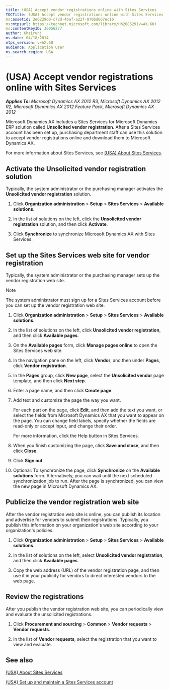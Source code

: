 ```yaml
---
title: (USA) Accept vendor registrations online with Sites Services
TOCTitle: (USA) Accept vendor registrations online with Sites Services
ms:assetid: 2e6229d0-c72d-4baf-a22f-070bd667ec1b
ms:mtpsurl: https://technet.microsoft.com/library/Hh208529(v=AX.60)
ms:contentKeyID: 36056277
author: Khairunj
ms.date: 04/18/2014
mtps_version: v=AX.60
audience: Application User
ms.search.region: USA
---
```


# (USA) Accept vendor registrations online with Sites Services 


_**Applies To:** Microsoft Dynamics AX 2012 R3, Microsoft Dynamics AX 2012 R2, Microsoft Dynamics AX 2012 Feature Pack, Microsoft Dynamics AX 2012_

Microsoft Dynamics AX includes a Sites Services for Microsoft Dynamics ERP solution called **Unsolicited vendor registration**. After a Sites Services account has been set up, purchasing department staff can use this solution to accept vendor registrations online and download them to Microsoft Dynamics AX.

For more information about Sites Services, see [(USA) About Sites Services](usa-about-sites-services.md).

## Activate the Unsolicited vendor registration solution

Typically, the system administrator or the purchasing manager activates the **Unsolicited vendor registration** solution.

1.  Click **Organization administration** \> **Setup** \> **Sites Services** \> **Available solutions**.

2.  In the list of solutions on the left, click the **Unsolicited vendor registration** solution, and then click **Activate**.

3.  Click **Synchronize** to synchronize Microsoft Dynamics AX with Sites Services.

## Set up the Sites Services web site for vendor registration

Typically, the system administrator or the purchasing manager sets up the vendor registration web site.


> [!NOTE]
> <P>The system administrator must sign up for a Sites Services account before you can set up the vendor registration web site.</P>



1.  Click **Organization administration** \> **Setup** \> **Sites Services** \> **Available solutions**.

2.  In the list of solutions on the left, click **Unsolicited vendor registration**, and then click **Available pages**.

3.  On the **Available pages** form, click **Manage pages online** to open the Sites Services web site.

4.  In the navigation pane on the left, click **Vendor**, and then under **Pages**, click **Vendor registration**.

5.  In the **Pages** group, click **New page**, select the **Unsolicited vendor** page template, and then click **Next step**.

6.  Enter a page name, and then click **Create page**.

7.  Add text and customize the page the way you want.
    
    For each part on the page, click **Edit**, and then add the text you want, or select the fields from Microsoft Dynamics AX that you want to appear on the page. You can change field labels, specify whether the fields are read-only or accept input, and change their order.
    
    For more information, click the Help button in Sites Services.

8.  When you finish customizing the page, click **Save and close**, and then click **Close**.

9.  Click **Sign out**.

10. Optional: To synchronize the page, click **Synchronize** on the **Available solutions** form. Alternatively, you can wait until the next scheduled synchronization job to run. After the page is synchronized, you can view the new page in Microsoft Dynamics AX.

## Publicize the vendor registration web site

After the vendor registration web site is online, you can publish its location and advertise for vendors to submit their registrations. Typically, you publish this information on your organization's web site according to your organization's policies.

1.  Click **Organization administration** \> **Setup** \> **Sites Services** \> **Available solutions**.

2.  In the list of solutions on the left, select **Unsolicited vendor registration**, and then click **Available pages**.

3.  Copy the web address (URL) of the vendor registration page, and then use it in your publicity for vendors to direct interested vendors to the web page.

## Review the registrations

After you publish the vendor registration web site, you can periodically view and evaluate the unsolicited registrations.

1.  Click **Procurement and sourcing** \> **Common** \> **Vendor requests** \> **Vendor requests**.

2.  In the list of **Vendor requests**, select the registration that you want to view and evaluate.

## See also

[(USA) About Sites Services](usa-about-sites-services.md)

[(USA) Set up and maintain a Sites Services account](usa-set-up-and-maintain-a-sites-services-account.md)

  


